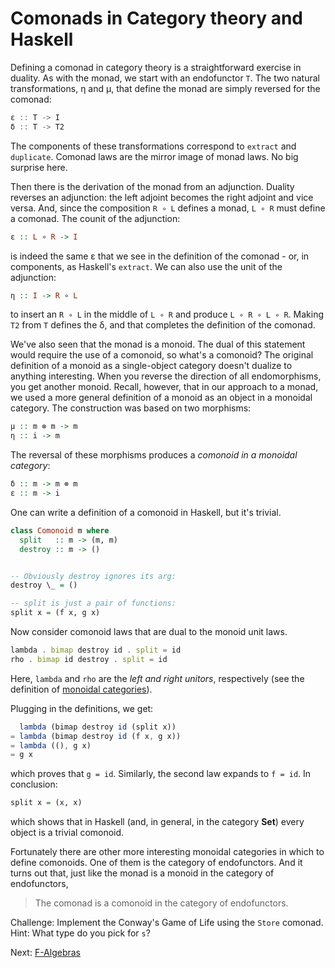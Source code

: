 # Comonads in Category theory and Haskell

Defining a comonad in category theory is a straightforward exercise in duality. As with the monad, we start with an endofunctor `T`. The two natural transformations, η and μ, that define the monad are simply reversed for the comonad:

```js
ε :: T -> I
δ :: T -> T2
```

The components of these transformations correspond to `extract` and `duplicate`. Comonad laws are the mirror image of monad laws. No big surprise here.

Then there is the derivation of the monad from an adjunction. Duality reverses an adjunction: the left adjoint becomes the right adjoint and vice versa. And, since the composition `R ∘ L` defines a monad, `L ∘ R` must define a comonad. The counit of the adjunction:

```hs
ε :: L ∘ R -> I
```

is indeed the same ε that we see in the definition of the comonad - or, in components, as Haskell's `extract`. We can also use the unit of the adjunction:

```hs
η :: I -> R ∘ L
```

to insert an `R ∘ L` in the middle of `L ∘ R` and produce `L ∘ R ∘ L ∘ R`. Making `T2` from `T` defines the δ, and that completes the definition of the comonad.

We've also seen that the monad is a monoid. The dual of this statement would require the use of a comonoid, so what's a comonoid? The original definition of a monoid as a single-object category doesn't dualize to anything interesting. When you reverse the direction of all endomorphisms, you get another monoid. Recall, however, that in our approach to a monad, we used a more general definition of a monoid as an object in a monoidal category. The construction was based on two morphisms:

```hs
μ :: m ⊗ m -> m
η :: i -> m
```

The reversal of these morphisms produces a *comonoid in a monoidal category*:

```hs
δ :: m -> m ⊗ m
ε :: m -> i
```


One can write a definition of a comonoid in Haskell, but it's trivial.

```hs
class Comonoid m where
  split   :: m -> (m, m)
  destroy :: m -> ()


-- Obviously destroy ignores its arg:
destroy \_ = ()

-- split is just a pair of functions:
split x = (f x, g x)
```


Now consider comonoid laws that are dual to the monoid unit laws.

```js
lambda . bimap destroy id . split = id
rho . bimap id destroy . split = id
```

Here, `lambda` and `rho` are the *left and right unitors*, respectively (see the definition of [monoidal categories](https://bartoszmilewski.com/2016/12/27/monads-categorically/)).

Plugging in the definitions, we get:

```js
  lambda (bimap destroy id (split x))
= lambda (bimap destroy id (f x, g x))
= lambda ((), g x)
= g x
```

which proves that `g = id`. Similarly, the second law expands to `f = id`. In conclusion:

```hs
split x = (x, x)
```

which shows that in Haskell (and, in general, in the category **Set**) every object is a trivial comonoid.


Fortunately there are other more interesting monoidal categories in which to define comonoids. One of them is the category of endofunctors. And it turns out that, just like the monad is a monoid in the category of endofunctors,

> The comonad is a comonoid in the category of endofunctors.



Challenge: Implement the Conway's Game of Life using the `Store` comonad. Hint: What type do you pick for `s`?



Next: [F-Algebras](https://bartoszmilewski.com/2017/02/28/f-algebras/)
